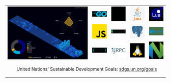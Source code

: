 <table>
  <tr>
    <td colspan="4" rowspan="3">
    	 <img src="./profile-3d-contrib/profile-night-view.svg" alt="lavantien profile's gitblock" title="lavantien profile's gitblock" width="400"/>
    </td>
    <td><img src="./assets/logo-go.jpg" alt="go" title="go" width="72" /></td>
    <td><img src="./assets/logo-rust.jpg" alt="rust" title="rust" width="72" /></td>
    <td><img src="./assets/logo-java.jpg" alt="java" title="java" width="72" /></td>
    <td><img src="./assets/logo-lua.jpg" alt="lua" title="lua" width="72" /></td>
  </tr>
  <tr>
    <td><img src="./assets/logo-js.jpg" alt="js" title="js" width="72" /></td>
    <td><img src="./assets/logo-mongo.jpg" alt="mongo" title="mongo" width="72" /></td>
    <td><img src="./assets/logo-postgres.jpg" alt="postgres" title="postgres" width="72" /></td>
    <td><img src="./assets/logo-docker.jpg" alt="docker" title="docker" width="72" /></td>
  </tr>
  <tr>
    <td><img src="./assets/logo-rest.jpg" alt="rest" title="rest" width="72" /></td>
    <td><img src="./assets/logo-grpc.jpg" alt="grpc" title="grpc" width="72" /></td>
    <td><img src="./assets/logo-linux.jpg" alt="linux" title="linux" width="72" /></td>
    <td><img src="./assets/logo-neovim.jpg" alt="neovim" title="neovim" width="72" /></td>
  </tr>
  <tr>
    <td colspan="8" align="center"><p>&nbsp;&nbsp;United Nations' Sustainable Development Goals: <a href="https://sdgs.un.org/goals" target=”_blank”>sdgs.un.org/goals</a></p></td>
  </tr>
</table>


